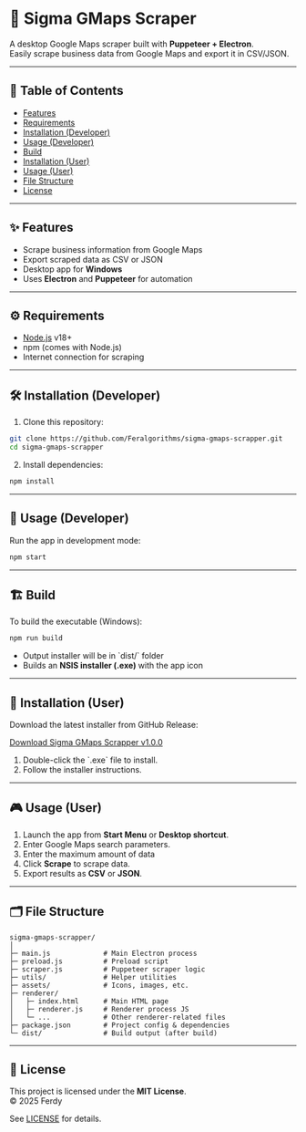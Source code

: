 # 🚀 Sigma GMaps Scraper

A desktop Google Maps scraper built with **Puppeteer + Electron**.  
Easily scrape business data from Google Maps and export it in CSV/JSON.

---

## 📌 Table of Contents

- [Features](#features)  
- [Requirements](#requirements)  
- [Installation (Developer)](#installation-developer)  
- [Usage (Developer)](#usage-developer)  
- [Build](#build)  
- [Installation (User)](#installation-user)  
- [Usage (User)](#usage-user)  
- [File Structure](#file-structure)  
- [License](#license)  

---

## ✨ Features

- Scrape business information from Google Maps  
- Export scraped data as CSV or JSON  
- Desktop app for **Windows**
- Uses **Electron** and **Puppeteer** for automation  

---

## ⚙️ Requirements

- [Node.js](https://nodejs.org/) v18+  
- npm (comes with Node.js)  
- Internet connection for scraping  

---

## 🛠 Installation (Developer)

1. Clone this repository:

```bash
git clone https://github.com/Feralgorithms/sigma-gmaps-scrapper.git
cd sigma-gmaps-scrapper
```

2. Install dependencies:

```bash
npm install
```

---

## 🚀 Usage (Developer)

Run the app in development mode:

```bash
npm start
```

---

## 🏗 Build

To build the executable (Windows):

```bash
npm run build
```

- Output installer will be in \`dist/\` folder  
- Builds an **NSIS installer (.exe)** with the app icon  

---

## 💾 Installation (User)

Download the latest installer from GitHub Release:  

[Download Sigma GMaps Scrapper v1.0.0](https://github.com/Feralgorithms/sigma-gmaps-scrapper/releases/download/v1.0.0/Sigma.GMaps.Scraper.Setup.1.0.0.exe)

1. Double-click the \`.exe\` file to install.  
2. Follow the installer instructions.  

---

## 🎮 Usage (User)

1. Launch the app from **Start Menu** or **Desktop shortcut**.  
2. Enter Google Maps search parameters. 
3. Enter the maximum amount of data
4. Click **Scrape** to scrape data.  
5. Export results as **CSV** or **JSON**.  

---

## 🗂 File Structure

```
sigma-gmaps-scrapper/
│
├─ main.js             # Main Electron process
├─ preload.js          # Preload script
├─ scraper.js          # Puppeteer scraper logic
├─ utils/              # Helper utilities
├─ assets/             # Icons, images, etc.
├─ renderer/
│   ├─ index.html      # Main HTML page
│   ├─ renderer.js     # Renderer process JS
│   └─ ...             # Other renderer-related files
├─ package.json        # Project config & dependencies
└─ dist/               # Build output (after build)
```

---

## 📄 License

This project is licensed under the **MIT License**.  
© 2025 Ferdy

See [LICENSE](LICENSE) for details.

